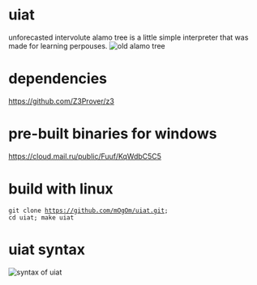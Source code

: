 # uiat
unforecasted intervolute alamo tree
is a little simple interpreter that was made for learning perpouses.
<img src="https://freerangestock.com/sample/26373/old-tree.jpg" alt="old alamo tree">

# dependencies
https://github.com/Z3Prover/z3

# pre-built binaries for windows
https://cloud.mail.ru/public/Fuuf/KqWdbC5C5

# build with linux
<code>git clone https://github.com/mOgOm/uiat.git; cd uiat; make uiat</code>

# uiat syntax
<img src="https://pp.userapi.com/c849028/v849028082/104513/3tdTIcseo7E.jpg" alt="syntax of uiat">
